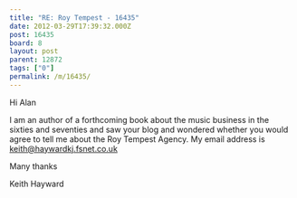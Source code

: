 ```yaml
---
title: "RE: Roy Tempest - 16435"
date: 2012-03-29T17:39:32.000Z
post: 16435
board: 8
layout: post
parent: 12872
tags: ["0"]
permalink: /m/16435/
---
```

Hi Alan

I am an author of a forthcoming book about the music business in the sixties and seventies and saw your blog and wondered whether you would agree to tell me about the Roy Tempest Agency.  My email address is keith@haywardkj.fsnet.co.uk

Many thanks

Keith Hayward
